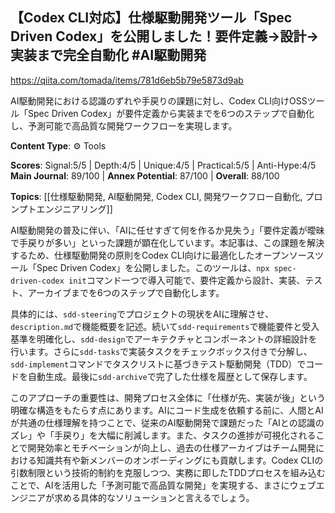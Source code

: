 ## 【Codex CLI対応】仕様駆動開発ツール「Spec Driven Codex」を公開しました！要件定義→設計→実装まで完全自動化 #AI駆動開発

https://qiita.com/tomada/items/781d6eb5b79e5873d9ab

AI駆動開発における認識のずれや手戻りの課題に対し、Codex CLI向けOSSツール「Spec Driven Codex」が要件定義から実装までを6つのステップで自動化し、予測可能で高品質な開発ワークフローを実現します。

**Content Type**: ⚙️ Tools

**Scores**: Signal:5/5 | Depth:4/5 | Unique:4/5 | Practical:5/5 | Anti-Hype:4/5
**Main Journal**: 89/100 | **Annex Potential**: 87/100 | **Overall**: 88/100

**Topics**: [[仕様駆動開発, AI駆動開発, Codex CLI, 開発ワークフロー自動化, プロンプトエンジニアリング]]

AI駆動開発の普及に伴い、「AIに任せすぎて何を作るか見失う」「要件定義が曖昧で手戻りが多い」といった課題が顕在化しています。本記事は、この課題を解決するため、仕様駆動開発の原則をCodex CLI向けに最適化したオープンソースツール「Spec Driven Codex」を公開しました。このツールは、`npx spec-driven-codex init`コマンド一つで導入可能で、要件定義から設計、実装、テスト、アーカイブまでを6つのステップで自動化します。

具体的には、`sdd-steering`でプロジェクトの現状をAIに理解させ、`description.md`で機能概要を記述。続いて`sdd-requirements`で機能要件と受入基準を明確化し、`sdd-design`でアーキテクチャとコンポーネントの詳細設計を行います。さらに`sdd-tasks`で実装タスクをチェックボックス付きで分解し、`sdd-implement`コマンドでタスクリストに基づきテスト駆動開発（TDD）でコードを自動生成。最後に`sdd-archive`で完了した仕様を履歴として保存します。

このアプローチの重要性は、開発プロセス全体に「仕様が先、実装が後」という明確な構造をもたらす点にあります。AIにコード生成を依頼する前に、人間とAIが共通の仕様理解を持つことで、従来のAI駆動開発で課題だった「AIとの認識のズレ」や「手戻り」を大幅に削減します。また、タスクの進捗が可視化されることで開発効率とモチベーションが向上し、過去の仕様アーカイブはチーム開発における知識共有や新メンバーのオンボーディングにも貢献します。Codex CLIの引数制限という技術的制約を克服しつつ、実務に即したTDDプロセスを組み込むことで、AIを活用した「予測可能で高品質な開発」を実現する、まさにウェブエンジニアが求める具体的なソリューションと言えるでしょう。